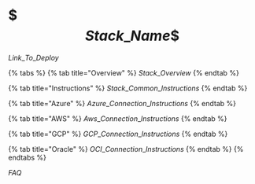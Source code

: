 # \$$$Stack\_Name\$$$

$Link\_To\_Deploy$

{% tabs %}
{% tab title="Overview" %}
$Stack\_Overview$
{% endtab %}

{% tab title="Instructions" %}
$Stack\_Common\_Instructions$
{% endtab %}

{% tab title="Azure" %}
$Azure\_Connection\_Instructions$
{% endtab %}

{% tab title="AWS" %}
$Aws\_Connection\_Instructions$
{% endtab %}

{% tab title="GCP" %}
$GCP\_Connection\_Instructions$
{% endtab %}

{% tab title="Oracle" %}
$OCI\_Connection\_Instructions$
{% endtab %}
{% endtabs %}

$FAQ$
